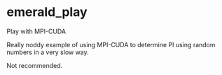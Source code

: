 emerald_play
============

Play with MPI-CUDA

Really noddy example of using MPI-CUDA to determine PI using random numbers in a very slow way.

Not recommended.
